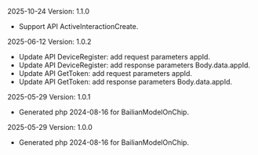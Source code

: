 2025-10-24 Version: 1.1.0
- Support API ActiveInteractionCreate.


2025-06-12 Version: 1.0.2
- Update API DeviceRegister: add request parameters appId.
- Update API DeviceRegister: add response parameters Body.data.appId.
- Update API GetToken: add request parameters appId.
- Update API GetToken: add response parameters Body.data.appId.


2025-05-29 Version: 1.0.1
- Generated php 2024-08-16 for BailianModelOnChip.

2025-05-29 Version: 1.0.0
- Generated php 2024-08-16 for BailianModelOnChip.

